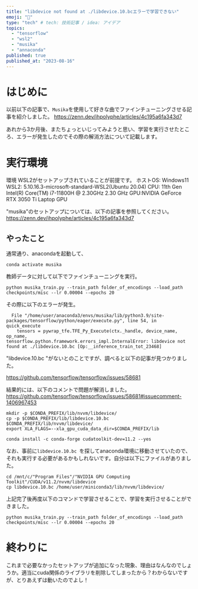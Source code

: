 ```yaml
---
title: "libdevice not found at ./libdevice.10.bcエラーで学習できない"
emoji: "📌"
type: "tech" # tech: 技術記事 / idea: アイデア
topics:
  - "tensorflow"
  - "wsl2"
  - "musika"
  - "annaconda"
published: true
published_at: "2023-08-16"
---
```


# はじめに
以前以下の記事で、`Musika`を使用して好きな曲でファインチューニングさせる記事を紹介しました。
https://zenn.dev/ihpolyphe/articles/4c195a6fa343d7

あれから3か月後、またちょっといじってみようと思い、学習を実行させたところ、エラーが発生したのでその際の解消方法について記載します。

# 実行環境
環境
WSL2がセットアップされていることが前提です。
ホストOS: Windows11
WSL2: 5.10.16.3-microsoft-standard-WSL2(Ubuntu 20.04)
CPU: 11th Gen Intel(R) Core(TM) i7-11800H @ 2.30GHz 2.30 GHz
GPU:NVIDIA GeForce RTX 3050 Ti Laptop GPU

"musika"のセットアップについては、以下の記事を参照してください。
https://zenn.dev/ihpolyphe/articles/4c195a6fa343d7

## やったこと
通常通り、anacondaを起動して、
```
conda activate musika
```
教師データに対して以下でファインチューニングを実行。
```
python musika_train.py --train_path folder_of_encodings --load_path checkpoints/misc --lr 0.00004 --epochs 20
```

その際に以下のエラーが発生。
```
  File "/home/user/anaconda3/envs/musika/lib/python3.9/site-packages/tensorflow/python/eager/execute.py", line 54, in quick_execute
    tensors = pywrap_tfe.TFE_Py_Execute(ctx._handle, device_name, op_name,
tensorflow.python.framework.errors_impl.InternalError: libdevice not found at ./libdevice.10.bc [Op:__inference_train_tot_23468]
```

"libdevice.10.bc "がないとのことですが、調べると以下の記事が見つかりました。

https://github.com/tensorflow/tensorflow/issues/58681

結果的には、以下のコメントで問題が解消しました。
https://github.com/tensorflow/tensorflow/issues/58681#issuecomment-1406967453

```
mkdir -p $CONDA_PREFIX/lib/nvvm/libdevice/
cp -p $CONDA_PREFIX/lib/libdevice.10.bc $CONDA_PREFIX/lib/nvvm/libdevice/
export XLA_FLAGS=--xla_gpu_cuda_data_dir=$CONDA_PREFIX/lib

conda install -c conda-forge cudatoolkit-dev=11.2 --yes
```

なお、事前に`libdevice.10.bc `を探してanaconda環境に移動させていたので、それも実行する必要があるかもしれないです。自分は以下にファイルがありました。
```
cd /mnt/c/"Program Files"/"NVIDIA GPU Computing Toolkit"/CUDA/v11.2/nvvm/libdevice
cp libdevice.10.bc /home/user/miniconda3/lib/nvvm/libdevice/
```
上記完了後再度以下のコマンドで学習させることで、学習を実行させることができました。
```
python musika_train.py --train_path folder_of_encodings --load_path checkpoints/misc --lr 0.00004 --epochs 20
```

# 終わりに

これまで必要なかったセットアップが追加になった現象、理由はなんなのでしょうか。適当にcuda関係のライブラリを削除してしまったから？わからないですが、とりあえずは動いたのでよし！
